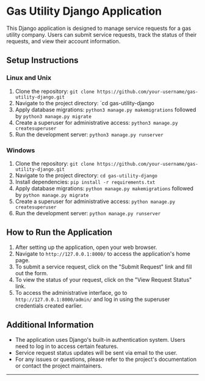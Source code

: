 # Gas Utility Django Application

This Django application is designed to manage service requests for a gas utility company. Users can submit service requests, track the status of their requests, and view their account information.

## Setup Instructions

### Linux and Unix

1. Clone the repository: `git clone https://github.com/your-username/gas-utility-django.git`
2. Navigate to the project directory: `cd gas-utility-django
3. Apply database migrations: `python3 manage.py makemigrations` followed by `python3 manage.py migrate`
4. Create a superuser for administrative access: `python3 manage.py createsuperuser`
5. Run the development server: `python3 manage.py runserver`

### Windows

1. Clone the repository: `git clone https://github.com/your-username/gas-utility-django.git`
2. Navigate to the project directory: `cd gas-utility-django`
3. Install dependencies: `pip install -r requirements.txt`
4. Apply database migrations: `python manage.py makemigrations` followed by `python manage.py migrate`
5. Create a superuser for administrative access: `python manage.py createsuperuser`
6. Run the development server: `python manage.py runserver`

## How to Run the Application

1. After setting up the application, open your web browser.
2. Navigate to `http://127.0.0.1:8000/` to access the application's home page.
3. To submit a service request, click on the "Submit Request" link and fill out the form.
4. To view the status of your request, click on the "View Request Status" link.
5. To access the administrative interface, go to `http://127.0.0.1:8000/admin/` and log in using the superuser credentials created earlier.

## Additional Information

- The application uses Django's built-in authentication system. Users need to log in to access certain features.
- Service request status updates will be sent via email to the user.
- For any issues or questions, please refer to the project's documentation or contact the project maintainers.

---
